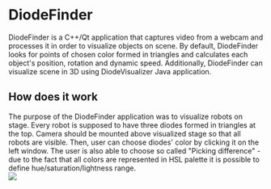 DiodeFinder
===========
DiodeFinder is a C++/Qt application that captures video from a webcam and processes it in order to visualize objects on scene. By default, DiodeFinder looks for points of chosen color formed in triangles and calculates each object's position, rotation and dynamic speed. Additionally, DiodeFinder can visualize scene in 3D using DiodeVisualizer Java application.

<h2>How does it work</h2>
The purpose of the DiodeFinder application was to visualize robots on stage. Every robot is supposed to have three diodes formed in triangles at the top. Camera should be mounted above visualized stage so that all robots are visible. Then, user can choose diodes' color by clicking it on the left window. The user is also able to choose so called "Picking difference" - due to the fact that all colors are represented in HSL palette it is possible to define hue/saturation/lightness range.<br>
<img src="https://github.com/eiotec/DiodeFinder/Media/Picture1.png">
